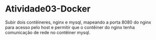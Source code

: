 # Atividade03-Docker

Subir dois contêineres, nginx e mysql, mapeando a porta 8080 do nginx para acesso pelo host e permitir que o contêiner do nginx tenha comunicação de rede no contêiner mysql.
